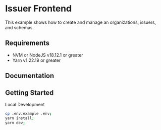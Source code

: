 # Issuer Frontend

This example shows how to create and manage an organizations, issuers, and schemas.

## Requirements

- NVM or NodeJS v18.12.1 or greater
- Yarn v1.22.19 or greater

## Documentation

## Getting Started

Local Development

```bash
cp .env.example .env;
yarn install;
yarn dev;
```


